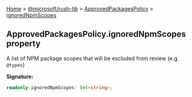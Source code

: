 [Home](./index) &gt; [@microsoft/rush-lib](./rush-lib.md) &gt; [ApprovedPackagesPolicy](./rush-lib.approvedpackagespolicy.md) &gt; [ignoredNpmScopes](./rush-lib.approvedpackagespolicy.ignorednpmscopes.md)

## ApprovedPackagesPolicy.ignoredNpmScopes property

A list of NPM package scopes that will be excluded from review (e.g. `@types`<!-- -->)

<b>Signature:</b>

```typescript
readonly ignoredNpmScopes: Set<string>;
```
